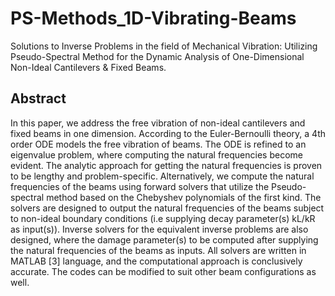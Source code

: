 # PS-Methods_1D-Vibrating-Beams
Solutions to Inverse Problems in the field of Mechanical Vibration: Utilizing Pseudo-Spectral Method for the Dynamic Analysis of One-Dimensional Non-Ideal Cantilevers &amp; Fixed Beams.

## Abstract
In this paper, we address the free vibration of non-ideal cantilevers and fixed beams in
one dimension. According to the Euler-Bernoulli theory, a 4th order ODE models the free
vibration of beams. The ODE is refined to an eigenvalue problem, where computing the natural
frequencies become evident. The analytic approach for getting the natural frequencies is proven
to be lengthy and problem-specific. Alternatively, we compute the natural frequencies of the
beams using forward solvers that utilize the Pseudo-spectral method based on the Chebyshev
polynomials of the first kind. The solvers are designed to output the natural frequencies of
the beams subject to non-ideal boundary conditions (i.e supplying decay parameter(s) kL/kR
as input(s)). Inverse solvers for the equivalent inverse problems are also designed, where the
damage parameter(s) to be computed after supplying the natural frequencies of the beams as
inputs. All solvers are written in MATLAB [3] language, and the computational approach is
conclusively accurate. The codes can be modified to suit other beam configurations as well.
